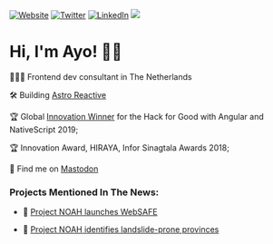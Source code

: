 <!--
**ayoayco/ayoayco** is a ✨ _special_ ✨ repository because its `README.md` (this file) appears on your GitHub profile.

Here are some ideas to get you started:

- 🔭 I’m currently working on ...
- 🌱 I’m currently learning ...
- 👯 I’m looking to collaborate on ...
- 🤔 I’m looking for help with ...
- 💬 Ask me about ...
- 📫 How to reach me: ...
- 😄 Pronouns: ...
- ⚡ Fun fact: ...

[![MNSWPR](https://img.shields.io/badge/Play-Minesweeper-ff8a00.svg)](https://mnswpr.com)
[![Music](https://img.shields.io/badge/Listen-Sound%20Cloud-f50.svg)](https://soundcloud.com/ayoayco)

🌱 Works on high-impact projects utilizing web technologies, IoT, data viz/insights, remote sensing, & GIS 
🔥 Passions are sustainability, food security, & disaster mitigation and management
👯 Finds it fun collaborating/maintaining opensource projects

-->

[![Website](https://img.shields.io/badge/Website-ayco.io-002FB3.svg)](https://ayco.io)
[![Twitter](https://img.shields.io/badge/Twitter-@ayoayco-00acee.svg?logo=twitter)](https://twitter.com/ayoayco)
[![LinkedIn](https://img.shields.io/badge/LinkedIn-ayoayco-0072b1.svg?logo=linkedin)](https://www.linkedin.com/in/ayoayco/)
<a rel="me" href="https://fosstodon.org/@ayo">
    <img src="https://img.shields.io/badge/Fediverse-@ayo@fosstodon.org-purple.svg?logo=Mastodon" />
</a>

# Hi, I'm Ayo! 🙋‍♂️

🕵🏻‍♂️ Frontend dev consultant in The Netherlands

🛠 Building [Astro Reactive](https://astro-reactive.dev)


🏆 Global [Innovation Winner](https://blog.angular.io/hack-for-good-6b500f1946a3#36f0) for the Hack for Good with Angular and NativeScript 2019;

🏆 Innovation Award, HIRAYA, Infor Sinagtala Awards 2018;

🎉 Find me on <a rel="me" href="https://fosstodon.org/@ayo">Mastodon</a>

### Projects Mentioned In The News:

- 📰 [Project NOAH launches WebSAFE](https://news.abs-cbn.com/nation/12/11/15/project-noah-launches-websafe)

- 📰 [Project NOAH identifies landslide-prone provinces](https://www.youtube.com/watch?v=LKrV6vtGZEA&ab_channel=ABS-CBNNews)



<!--

| <a href="https://github.com/ayoayco/"><img align="center" src="https://github-readme-stats.vercel.app/api?username=ayoayco&show_icons=true&include_all_commits=true&theme=buefy&hide_border=true" alt="Ayo Ayco's github stats" /></a> | <a href="https://github.com/ayoayco"><img align="center" src="https://github-readme-stats.vercel.app/api/top-langs/?username=ayoayco&layout=compact&theme=buefy&hide_border=true" /></a> |
| ------------- | ------------- |

>  He has contributed software development expertise to UPLB, DOST, Infor, and various government-funded projects such as University of the Philippines’ National Operational Assessment of Hazards and Ateneo’s Cloud-Based Intelligent Total Analysis System.
>
> He is a passionate learner and is quite fond of explaining how things work.
> 
> Now he works on ERP software created for the Cloud.

[![COVER](assets/cover-with-action.png)](https://ayco.io)
-->
